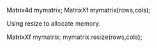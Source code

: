    Matrix4d mymatrix;
   MatrixXf mymatrix(rows,cols);

Using resize to allocate memory.

   MatrixXf mymatrix;
   mymatrix.resize(rows,cols);
   